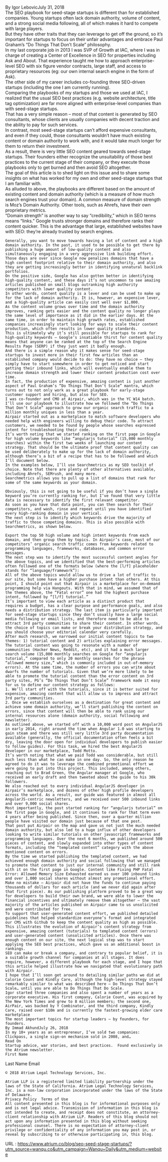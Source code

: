   By Igor LebovicJuly 31, 2018  
    The SEO playbook for seed-stage startups is different than for established companies. Young startups often lack domain authority, volume of content, and a strong social media following, all of which makes it hard to compete with large players.  
    But they have other traits that they can leverage to get off the ground, so it’s important for startups to focus on their unfair advantages and embrace Paul Graham’s “Do Things That Don’t Scale” philosophy.  
    In my last corporate job in 2013 I was SVP of Growth at IAC, where I was in charge of creating a Center of Excellence in SEO for properties including Ask and About. That experience taught me how to approach enterprise-level SEO with six figure vendor contracts, large staff, and access to proprietary resources (eg: our own internal search engine in the form of Ask).  
    The other side of my career includes co-founding three SEO-driven startups (including the one I am currently running).  
    Comparing the playbooks of my startups and those we used at IAC, I realized that the usual SEO best practices (e.g. website architecture, title tag optimization) are far more aligned with enterprise-level companies than with seed-stage startups.  
    That has a very simple reason – most of that content is generated by SEO consultants, whose clients are usually companies with decent traction and the ability to pay for such services.  
    In contrast, most seed-stage startups can’t afford expensive consultants, and even if they could, those consultants wouldn’t have much existing content or domain authority to work with, and it would take much longer for them to return their investment.  
    As a result, there is very little SEO content geared towards seed-stage startups. Their founders either recognize the unsuitability of those best practices to the current stage of their company, or they execute those playbooks only to get burned and then avoid SEO altogether.  
    The goal of this article is to shed light on this issue and to share some insights on what has worked for my own and other seed-stage startups that I am familiar with.  
    As alluded to above, the playbooks are different based on the amount of existing content and domain authority (which is a measure of how much search engines trust your domain). A common measure of domain strength is Moz’s Domain Authority. Other tools, such as Ahrefs, have their own proprietary metrics.  
    “Domain strength” is another way to say “credibility,” which in SEO terms means “links.” Google trusts stronger domains and therefore ranks their content quicker. This is the advantage that large, established websites have with SEO: they’re already trusted by search engines.  
      
    Generally, you want to move towards having a lot of content and a high domain authority. In the past, it used to be possible to get there by publishing a huge amount of low-quality content and also simultaneously engaging in a very aggressive link building effort.  
    Those days are over since Google now penalizes domains that have a high content footprint relative to their domain authority, and also they are getting increasingly better in identifying unnatural backlink portfolios.  
    On the positive side, Google has also gotten better in identifying high-quality content, and these days it’s not uncommon to see amazing articles published on small blogs outranking high authority competitors with lower quality content.  
    In other words, content quality is a lever and can be used to make up for the lack of domain authority. It is, however, an expensive lever, and a high-quality article can easily cost well over $1,000.  
    As the content volume grows over time and the domain authority improves, ranking gets easier and the content quality no longer plays the same level of importance as it did in the earlier days. At the same time, in order to maintain high growth rates, established companies increasingly start looking for ways to scale their content production, which often results in lower quality standards.  
    This is ultimately why it’s still possible for startups to rank for high-quality keywords – Google’s insatiable thirst for content quality means that anyone can be ranked at the top of the Search Engine Results Page (SERP) if they just want it badly enough.  
    And there is a simple reason why it makes sense for seed-stage startups to invest more in their first few articles than an established company would decide to do: they have no choice – they simply have to start somewhere in order to get noticed and start getting their inbound links, which will eventually enable them to increase domain strength and lower their content production cost over time.  
    In fact, the production of expensive, amazing content is just another aspect of Paul Graham’s “Do Things That Don’t Scale” mantra, which turns out to not only work as a great playbook for early-stage customer support and hiring, but also for SEO.  
    I was co-founder and CMO at Airpair, which was in the YC W14 batch. I’ll use our playbook to illustrate how we followed the “Do Things That Don’t Scale” approach to grow our organic search traffic to a million monthly uniques in less than a year.  
    Airpair started out as a marketplace to match software developers who needed help with engineers willing to debug their code. To attract customers, we needed to be found by people whose searches expressed intent for troubleshooting their code.  
    It’s worth noting that we started ranking on the first page in Google for high volume keywords like “angularjs tutorial” (15,000 monthly searches) within the first two weeks of launching our content strategy. That should be the ultimate proof that content quality can be used deliberately to make up for the lack of domain authority, although there’s a bit of a recipe that has to be followed and which I’ll document below.  
    In the examples below, I’ll use Searchmetrics as my SEO toolkit of choice. Note that there are plenty of other alternatives available, including Ahrefs, SEMrush, and many more.  
    Searchmetrics allows you to pull up a list of domains that rank for some of the same keywords as your domain.  
      
    Obviously, this is not going to be useful if you don’t have a single keyword you’re currently ranking for, but I’ve found that very little data is necessary to identify the first relevant competitor.  
    As soon as you have that data point, you can then search for their competitors, and wash, rinse and repeat until you have identified every high-ranking domain in your vertical.  
    The next step is to identify which keywords drive the majority of traffic to those competing domains. This is also possible with Searchmetrics, as shown below.  
      
    Export the top 50 high volume and high intent keywords from each domain, and then group them by topics. In Airpair’s case, most of our competitors’ organic search traffic comes from keywords related to programming languages, frameworks, databases, and common error messages.  
    The next step was to identify the most successful content angles for the above topics, and we identified that the best-performing articles often followed one of the formats below (where the [l/f] placeholder stands for “language/framework”):  
    All of the above topics would allow us to drive a lot of traffic to our site, but some have a higher purchase intent than others. At this point, I should point out that Airpair is a marketplace for on-demand programming help via Hangouts. With that in mind, we assumed that of the themes above, the “Fatal error” one had the highest purchase intent, followed by “[l/f] tutorial.”  
    It’s important to view each article as a distinct product that requires a budget, has a clear purpose and performance goals, and also needs a distribution strategy. The last item is particularly important for seed-stage startups since they don’t usually have a large social media following or email lists, and therefore need to be able to attract 3rd party communities to share their content. In other words, the choice of topics can make or break your distribution strategy, and you should choose your editorial calendar very carefully.  
    After much research, we narrowed our initial content topics to two themes: 1) tutorial content and 2) articles explaining error messages.  
    The tutorial content was going to resonate with a number of communities (Hacker News, Reddit, etc), and it had a much larger search volume (15,000 monthly searches on Google for “angularjs tutorial,” compared to only 20 monthly searches for the phrase “allowed memory size,” which is commonly included in out-of-memory errors). At the same time, the number of errors you can write about dwarfs the number of tutorials. Given that we’re more likely to be able to promote the tutorial content than the error content on 3rd party sites, PG’s “Do Things That Don’t Scale” framework made it easy for us to define our content strategy as follows:  
    1. We’ll start off with the tutorials, since it is better suited for expensive, amazing content that will allow us to impress and attract 3rd party communities.  
    2. Once we establish ourselves as a destination for great content and achieve some domain authority, we’ll start publishing the content on errors, since that content will then be able to rank using our internal resources alone (domain authority, social following and newsletter).  
    As outlined above, we started off with a 10,000 word post on AngularJS in early 2014, right around the time when Angular 1.0 was starting to gain steam and there was still very little 3rd party documentation available (generally, the official documentation often feels a bit dry, leaving the door open for individual developers to publish easier to follow guides). For this task, we hired the best AngularJS developer in our marketplace, Todd Motto.  
    It’s worth noting that what we paid Todd was considerable, but still much less than what he can make in one day. So, the only reason he agreed to do it was to leverage the combined promotional effort we were going to put into this project. This included, among others, reaching out to Brad Green, the Angular manager at Google, who received an early draft and then tweeted about the guide to his 30k followers.  
    We also reached out to every individual AngularJS developer in Airpair’s marketplace, and dozens of other high profile developers across the world. As a result, our guide was featured in almost all AngularJS-centric newsletters, and we received over 500 inbound links and over 9,000 social shares.  
    Most importantly, the post started ranking for “angularjs tutorial” on the first page in Google, and it continues to rank for that term even 4 years after being published. Since then, over a quarter million people have visited our domain just because of that one post.  
    That post put Airpair on the map and gave us not just the much needed domain authority, but also led to a huge influx of other developers looking to write similar tutorials on other javascript frameworks and programming languages. Over the next 6 months, we published around 500 pieces of content, and slowly expanded into other types of content formats, including the “templated content” category with the above mentioned content on errors.  
    By the time we started publishing the templated content, we had achieved enough domain authority and social following that we managed to promote that content to just our internal community and still rank with it on the first page in Google. Content like Fixing PHP Fatal Error: Allowed Memory Size Exhausted earned us over 100 inbound links and over 1,000 social shares without almost any promotional effort.  
    Make no mistake – Airpair did not have the funds to continue paying thousands of dollars for each article (and we never did again after that first piece). As our publishing platform proved to be a great way for developers to build their own brand, we were able to lower the financial incentives and ultimately remove them altogether – the vast majority of the articles published on Airpair came to us unsolicited and were contributed for free.  
    To support that user-generated content effort, we published detailed guidelines that helped standardize everyone’s format and integrated our CMS with Github to keep the content quality as high as possible.  
    This illustrates the evolution of Airpair’s content strategy from expensive, amazing content (tutorials) to templated content (errors) and user-generated content (unsolicited articles). Once there was enough content on our site, the next logical step was to start applying the SEO best practices, which gave us an additional boost in rankings.  
    SEO can make or break a company, and contrary to popular belief, it is a suitable growth channel for companies at all stages. It does require, however, a different playbook for each stage, and I hope that this article helped illustrate how we navigated that evolutionary path with Airpair.  
    I hope that I’ll soon get around to detailing similar paths we did at Calorie Count and Kindly Care, although the high-level strategy stayed remarkably similar to what was described here – Do Things That Don’t Scale… until you are able to Do Things That Do Scale.  
    Igor started three companies and also spent a number of years as a corporate executive. His first company, Calorie Count, was acquired by The New York Times and grew to 8 million members; the second one, AirPair, was backed by Y Combinator, and the third company, Kindly Care, raised over $10m and is currently the fastest-growing elder care marketplace  
    The most important topics for startup leaders — by founders, for founders.  
    By Immad AkhundJuly 26, 2018  
    In my 10+ years as an entrepreneur, I’ve sold two companies: Clickpass, a single sign-on mechanism sold in 2008, and…  
    Read On  
    Startup advice, war stories, and best practices.  Found exclusively in the Atrium newsletter.  
    First Name
Last Name
Email
  
    © 2018 Atrium Legal Technology Services, Inc.
	Atrium LLP is a registered limited liability partnership under the laws of the State of California. Atrium Legal Technology Services, Inc. is a non-law corporation incorporated under the laws of the State of Delaware.  
    Privacy Policy  Terms of Use  
    All content presented in this blog is for informational purposes only and is not legal advice. Transmission of information in this blog is not intended to create, and receipt does not constitute, an attorney-client relationship with Atrium LLP. Readers of this blog should not act upon any information presented in this blog without seeking professional counsel. There is no expectation of attorney-client privilege or confidentiality of any information you may post in, or reveal by subscribing to or otherwise participating in, this blog.  
    
  URL : https://www.atrium.co/blog/seo-seed-stage-startups/?utm_source=wanqu.co&utm_campaign=Wanqu+Daily&utm_medium=website